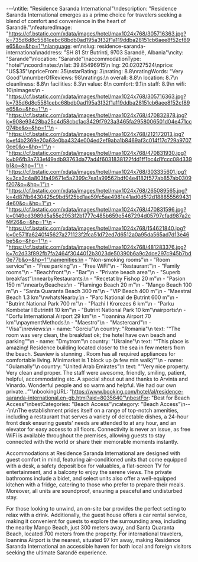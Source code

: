 ---\ntitle: "Residence Saranda International"\ndescription: "Residence Saranda International emerges as a prime choice for travelers seeking a blend of comfort and convenience in the heart of Sarandë."\nfeaturedImage: "https://cf.bstatic.com/xdata/images/hotel/max1024x768/305716363.jpg?k=735d6d8c5581cebc68bdb0ad195a3f32f1a119ddba28151cb6aee8f52cf89e65&o=&hp=1"\nlanguage: en\nslug: residence-saranda-international\naddress: "SH 81 Str Butrinti, 9703 Sarandë, Albania"\ncity: "Sarandë"\nlocation: "Sarandë"\naccommodationType: "hotel"\ncoordinates:\n  lat: 39.85496915\n  lng: 20.02027524\nprice: "US$35"\npriceFrom: 35\nstarRating: 3\nrating: 8.8\nratingWords: "Very Good"\nnumberOfReviews: 98\nratings:\n  overall: 8.8\n  location: 8.7\n  cleanliness: 8.8\n  facilities: 8.3\n  value: 8\n  comfort: 9.1\n  staff: 8.9\n  wifi: 10\nimages:\n  - "https://cf.bstatic.com/xdata/images/hotel/max1024x768/305716363.jpg?k=735d6d8c5581cebc68bdb0ad195a3f32f1a119ddba28151cb6aee8f52cf89e65&o=&hp=1"\n  - "https://cf.bstatic.com/xdata/images/hotel/max1024x768/470832878.jpg?k=908e93428ba25c4d58cbc1ac3429f7923a3465fa2958006501d04e471cc074be&o=&hp=1"\n  - "https://cf.bstatic.com/xdata/images/hotel/max1024x768/212172013.jpg?k=ef4b2369e20a63e0ba4324e004ed2ef9aba1b8469af3c014f17c729a97070ce0&o=&hp=1"\n  - "https://cf.bstatic.com/xdata/images/hotel/max1024x768/470831930.jpg?k=b96fb3a733ef49adb93763da77ad4f6031838122fdd1ff1bc4d1fccc08d339b1&o=&hp=1"\n  - "https://cf.bstatic.com/xdata/images/hotel/max1024x768/303335601.jpg?k=3ca3c4a803fa49671e5a2399c7ea1a99562bdf04e4182f577ab857ab0309f207&o=&hp=1"\n  - "https://cf.bstatic.com/xdata/images/hotel/max1024x768/265089565.jpg?k=4d87fb6430425c9bd5f25bd1ae59fc5ae4981e41ad0d512d1888555694314e60&o=&hp=1"\n  - "https://cf.bstatic.com/xdata/images/hotel/max1024x768/470831596.jpg?k=0149cd3989d5a55e2953f2b1777c485b659e5467294d05797cfad987a2cf4f26&o=&hp=1"\n  - "https://cf.bstatic.com/xdata/images/hotel/max1024x768/154621840.jpg?k=0e571fa6240f45627a271123f2fca51d72ed7d6512a0a95da565ad7d13e46be5&o=&hp=1"\n  - "https://cf.bstatic.com/xdata/images/hotel/max1024x768/481283376.jpg?k=7c2d33f892fb7fa2464f3044012b3023de50390b6a9c2dce297c945b7bd0e77b&o=&hp=1"\namenities:\n  - "Non-smoking rooms"\n  - "Room service"\n  - "Free parking"\n  - "Free WiFi"\n  - "Restaurant"\n  - "Family rooms"\n  - "Beachfront"\n  - "Bar"\n  - "Private beach area"\n  - "Superb breakfast"\nnearbyRestaurants:\n  - "Recetat by Fishop 20 m"\n  - "Pasion 150 m"\nnearbyBeaches:\n  - "Flamingo Beach 20 m"\n  - "Mango Beach 100 m"\n  - "Santa Quaranta Beach 300 m"\n  - "VIP Beach 400 m"\n  - "Maestral Beach 1.3 km"\nwhatsNearby:\n  - "Parc National de Butrint 600 m"\n  - "Butrint National Park 700 m"\n  - "Plazhi I Krorezes 6 km"\n  - "Parku Kombetar I Butrintit 10 km"\n  - "Butrint National Park 10 km"\nairports:\n  - "Corfu International Airport 29 km"\n  - "Ioannina Airport 70 km"\npaymentMethods:\n  - "Maestro"\n  - "Mastercard"\n  - "Visa"\nreviews:\n  - name: "Gorciu"\n    country: "Romania"\n    text: "“The room was very clean, the breakfast ok; the hotel have own beach and parking”"\n  - name: "Dmytrom"\n    country: "Ukraine"\n    text: "“This place is amazing! Residence building located closer to the sea in few meters from the beach. Seaview is stunning . Room has all required appliances for comfortable living. Minimarket is 1 block up (a few min walk)”"\n  - name: "Gulamally"\n    country: "United Arab Emirates"\n    text: "“Very nice property. Very clean and proper. The staff were awesome, friendly, smiling, patient, helpful, accommodating etc. A special shout out and thanks to Arvinta and Vinardo. Wonderful people and so warm and helpful. We had our own private...”"\nbookingURL: "https://www.booking.com/hotel/al/residence-saranda-international.en-gb.html?aid=8035640"\nbestFor: "Best for Beach Access"\nbestCategories: "Beach Access"\ncategory: "Beach Access"\n---\n\nThe establishment prides itself on a range of top-notch amenities, including a restaurant that serves a variety of delectable dishes, a 24-hour front desk ensuring guests' needs are attended to at any hour, and an elevator for easy access to all floors. Connectivity is never an issue, as free WiFi is available throughout the premises, allowing guests to stay connected with the world or share their memorable moments instantly.

Accommodations at Residence Saranda International are designed with guest comfort in mind, featuring air-conditioned units that come equipped with a desk, a safety deposit box for valuables, a flat-screen TV for entertainment, and a balcony to enjoy the serene views. The private bathrooms include a bidet, and select units also offer a well-equipped kitchen with a fridge, catering to those who prefer to prepare their meals. Moreover, all units are soundproof, ensuring a peaceful and undisturbed stay.

For those looking to unwind, an on-site bar provides the perfect setting to relax with a drink. Additionally, the guest house offers a car rental service, making it convenient for guests to explore the surrounding area, including the nearby Mango Beach, just 300 meters away, and Santa Quaranta Beach, located 700 meters from the property. For international travelers, Ioannina Airport is the nearest, situated 97 km away, making Residence Saranda International an accessible haven for both local and foreign visitors seeking the ultimate Sarandë experience.